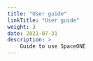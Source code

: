 ```yaml
---
title: "User guide"
linkTitle: "User guide"
weight: 3
date: 2021-07-31
description: >
    Guide to use SpaceONE
---
```

